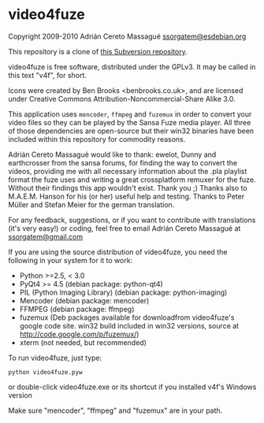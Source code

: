 video4fuze
==========

Copyright 2009-2010 Adrián Cereto Massagué <ssorgatem@esdebian.org>

This repository is a clone of [this Subversion repository](https://code.google.com/p/video4fuze/).

video4fuze is free software, distributed under the GPLv3. It may be called in this text "v4f", for short.

Icons were created by Ben Brooks <benbrooks.co.uk>, and are licensed under Creative Commons Attribution-Noncommercial-Share Alike 3.0.

This application uses `mencoder`, `ffmpeg` and `fuzemux` in order to convert your video files so they can be played by the Sansa Fuze media player. All three of those dependencies are open-source but their win32 binaries have been included within this repository for commodity reasons.

Adrián Cereto Massagué would like to thank: ewelot, Dunny and  earthcrosser  from the sansa forums, for finding the way to convert the videos,
providing me with all necessary information about the .pla playlist format the fuze uses and writing a great crossplatform remuxer for the fuze. Without their findings this app wouldn't exist. Thank you ;)
Thanks also to M.A.E.M. Hanson for his (or her) useful help and testing.
Thanks to Peter Müller and Stefan Meier for the german translation.

For any feedback, suggestions, or if you want to contribute with translations (it's very easy!) or coding,
feel free to email Adrián Cereto Massagué at <ssorgatem@gmail.com>

If you are using the source distribution of video4fuze, you need the following in your system for it to work:

* Python >=2.5, < 3.0
* PyQt4 >= 4.5 (debian package: python-qt4)
* PIL (Python Imaging Library) (debian package: python-imaging)
* Mencoder (debian package: mencoder)
* FFMPEG (debian package: ffmpeg)
* fuzemux (Deb packages available for downloadfrom video4fuze's google code site. win32 build included in win32 versions, source at http://code.google.com/p/fuzemux/)
* xterm (not needed, but recommended)

To run video4fuze, just type:

    python video4fuze.pyw

or double-click video4fuze.exe or its shortcut if you installed v4f's Windows version

Make sure "mencoder", "ffmpeg" and "fuzemux" are in your path.
